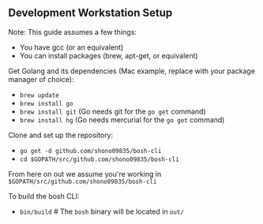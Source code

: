 ## Development Workstation Setup

Note: This guide assumes a few things:

- You have gcc (or an equivalent)
- You can install packages (brew, apt-get, or equivalent)

Get Golang and its dependencies (Mac example, replace with your package manager of choice):

- `brew update`
- `brew install go`
- `brew install git` (Go needs git for the `go get` command)
- `brew install hg` (Go needs mercurial for the `go get` command)

Clone and set up the repository:

- `go get -d github.com/shono09835/bosh-cli`
- `cd $GOPATH/src/github.com/shono09835/bosh-cli`

From here on out we assume you're working in `$GOPATH/src/github.com/shono09835/bosh-cli`

To build the bosh CLI:

- `bin/build` # The `bosh` binary will be located in `out/`
